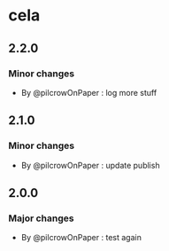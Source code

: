 # cela

## 2.2.0

### Minor changes

- By @pilcrowOnPaper : log more stuff

## 2.1.0

### Minor changes

- By @pilcrowOnPaper : update publish

## 2.0.0

### Major changes

- By @pilcrowOnPaper : test again
